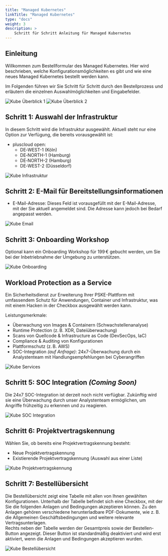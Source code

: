 ```yaml
---
title: "Managed Kubernetes"
linkTitle: "Managed Kubernetes"
type: "docs"
weight: 3
description: >
    Schritt für Schritt Anleitung für Managed Kubernetes
---
```


## Einleitung

Willkommen zum Bestellformular des Managed Kubernetes. Hier wird beschrieben, welche Konfigurationsmöglichkeiten es gibt und wie eine neues Managed Kubernetes bestellt werden kann.

Im Folgenden führen wir Sie Schritt für Schritt durch den Bestellprozess und erläutern die einzelnen Auswahlmöglichkeiten und Eingabefelder.

![Kube Überblick 1](img/managed-kube-overview1.png)
![Kube Überblick 2](img/managed-kube-overview2.png)

## Schritt 1: Auswahl der Infrastruktur

In diesem Schritt wird die Infrastruktur ausgewählt.
Aktuell steht nur eine Option zur Verfügung, die bereits vorausgewählt ist:

- pluscloud open:
  - DE‑WEST-1 (Köln)
  - DE‑NORTH-1 (Hamburg)
  - DE‑NORTH-2 (Hamburg)
  - DE‑WEST-2 (Düsseldorf)

![Kube Infrastruktur](img/managed-kube-infrastructure.png)

## Schritt 2: E-Mail für Bereitstellungsinformationen

- E-Mail-Adresse:
  Dieses Feld ist vorausgefüllt mit der E-Mail-Adresse, mit der Sie aktuell angemeldet sind.
  Die Adresse kann jedoch bei Bedarf angepasst werden.

![Kube Email](img/managed-kube-mail.png)

## Schritt 3: Onboarding Workshop

Optional kann ein Onboarding Workshop für 199 € gebucht werden, um Sie bei der Inbetriebnahme der Umgebung zu unterstützen.

![Kube Onboarding](img/managed-kube-onboaring.png)

## Workload Protection as a Service

Ein Sicherheitsdienst zur Erweiterung Ihrer PSKE-Plattform mit umfassendem Schutz für Anwendungen, Container und Infrastruktur, was mit einem Hacken in der Checkbox ausgewählt werden kann.

Leistungsmerkmale:

- Überwachung von Images & Containern (Schwachstellenanalyse)
- Runtime Protection (z. B. XDR, Dateiüberwachung)
- Scans von Quellcode & Infrastructure as Code (DevSecOps, IaC)
- Compliance & Auditing von Konfigurationen
- Plattformschutz (z. B. AWS)
- SOC-Integration *(auf Anfrage)*: 24x7-Überwachung durch ein Analystenteam mit Handlungsempfehlungen bei Cyberangriffen

![Kube Services](img/managed-kube-services.png)

## Schritt 5: SOC Integration *(Coming Soon)*

Die 24x7 SOC-Integration ist derzeit noch nicht verfügbar.
Zukünftig wird sie eine Überwachung durch unser Analystenteam ermöglichen, um Angriffe frühzeitig zu erkennen und zu reagieren.

![Kube SOC Integration](img/managed-kube-soc.png)

## Schritt 6: Projektvertragskennung

Wählen Sie, ob bereits eine Projektvertragskennung besteht:

- Neue Projektvertragskennung
- Existierende Projektvertragskennung (Auswahl aus einer Liste)

![Kube Projektvertragskennung](img/managed-kube-existing-project.png)

## Schritt 7: Bestellübersicht

Die Bestellübersicht zeigt eine Tabelle mit allen von Ihnen gewählten Konfigurationen.
Unterhalb der Tabelle befindet sich eine Checkbox, mit der Sie die folgenden Anlagen und Bedingungen akzeptieren können.
Zu den Anlagen gehören verschiedene herunterladbare PDF-Dokumente, wie z. B. die Allgemeinen Geschäftsbedingungen und weitere relevante Vertragsunterlagen.\
Rechts neben der Tabelle werden der Gesamtpreis sowie der Bestellen-Button angezeigt.
Dieser Button ist standardmäßig deaktiviert und wird erst aktiviert, wenn die Anlagen und Bedingungen akzeptieren wurden.

![Kube Bestellübersicht](img/managed-kube-order-overview.png)
